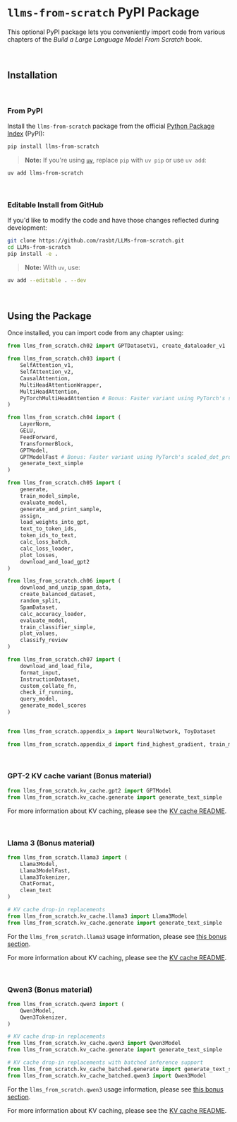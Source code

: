 # `llms-from-scratch` PyPI Package

This optional PyPI package lets you conveniently import code from various chapters of the *Build a Large Language Model From Scratch* book.

&nbsp;
## Installation

&nbsp;
### From PyPI

Install the `llms-from-scratch` package from the official [Python Package Index](https://pypi.org/project/llms-from-scratch/) (PyPI):

```bash
pip install llms-from-scratch
```

> **Note:** If you're using [`uv`](https://github.com/astral-sh/uv), replace `pip` with `uv pip` or use `uv add`:

```bash
uv add llms-from-scratch
```



&nbsp;
### Editable Install from GitHub

If you'd like to modify the code and have those changes reflected during development:

```bash
git clone https://github.com/rasbt/LLMs-from-scratch.git
cd LLMs-from-scratch
pip install -e .
```

> **Note:** With `uv`, use:

```bash
uv add --editable . --dev
```



&nbsp;
## Using the Package

Once installed, you can import code from any chapter using:

```python
from llms_from_scratch.ch02 import GPTDatasetV1, create_dataloader_v1

from llms_from_scratch.ch03 import (
    SelfAttention_v1,
    SelfAttention_v2,
    CausalAttention,
    MultiHeadAttentionWrapper,
    MultiHeadAttention,
    PyTorchMultiHeadAttention # Bonus: Faster variant using PyTorch's scaled_dot_product_attention
)

from llms_from_scratch.ch04 import (
    LayerNorm,
    GELU,
    FeedForward,
    TransformerBlock,
    GPTModel,
    GPTModelFast # Bonus: Faster variant using PyTorch's scaled_dot_product_attention
    generate_text_simple
)

from llms_from_scratch.ch05 import (
    generate,
    train_model_simple,
    evaluate_model,
    generate_and_print_sample,
    assign,
    load_weights_into_gpt,
    text_to_token_ids,
    token_ids_to_text,
    calc_loss_batch,
    calc_loss_loader,
    plot_losses,
    download_and_load_gpt2
)

from llms_from_scratch.ch06 import (
    download_and_unzip_spam_data,
    create_balanced_dataset,
    random_split,
    SpamDataset,
    calc_accuracy_loader,
    evaluate_model,
    train_classifier_simple,
    plot_values,
    classify_review
)

from llms_from_scratch.ch07 import (
    download_and_load_file,
    format_input,
    InstructionDataset,
    custom_collate_fn,
    check_if_running,
    query_model,
    generate_model_scores
)

	
from llms_from_scratch.appendix_a import NeuralNetwork, ToyDataset

from llms_from_scratch.appendix_d import find_highest_gradient, train_model
```



&nbsp;

### GPT-2 KV cache variant (Bonus material)

```python
from llms_from_scratch.kv_cache.gpt2 import GPTModel
from llms_from_scratch.kv_cache.generate import generate_text_simple
```

For more information about KV caching, please see the [KV cache README](../../ch04/03_kv-cache).



&nbsp;

### Llama  3 (Bonus material)

```python
from llms_from_scratch.llama3 import (
    Llama3Model,
    Llama3ModelFast,
    Llama3Tokenizer,
    ChatFormat,
    clean_text
)

# KV cache drop-in replacements
from llms_from_scratch.kv_cache.llama3 import Llama3Model
from llms_from_scratch.kv_cache.generate import generate_text_simple
```

For the `llms_from_scratch.llama3` usage information, please see [this bonus section](../../ch05/07_gpt_to_llama/README.md). 

For more information about KV caching, please see the [KV cache README](../../ch04/03_kv-cache).


&nbsp;
### Qwen3 (Bonus material)

```python
from llms_from_scratch.qwen3 import (
    Qwen3Model,
    Qwen3Tokenizer,
)

# KV cache drop-in replacements
from llms_from_scratch.kv_cache.qwen3 import Qwen3Model
from llms_from_scratch.kv_cache.generate import generate_text_simple

# KV cache drop-in replacements with batched inference support
from llms_from_scratch.kv_cache_batched.generate import generate_text_simple
from llms_from_scratch.kv_cache_batched.qwen3 import Qwen3Model
```

For the `llms_from_scratch.qwen3` usage information, please see [this bonus section](../../ch05/11_qwen3/README.md).

For more information about KV caching, please see the [KV cache README](../../ch04/03_kv-cache).
